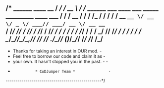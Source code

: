 /* ______      ____      __
  / ____/___  / __ \    / /_  ______ ___  ____  ___  _____ _________  ____ ___
 / /   / __ \/ / / /_  / / / / / __ `__ \/ __ \/ _ \/ ___// ___/ __ \/ __ `__ \
/ /___/ /_/ / /_/ / /_/ / /_/ / / / / / / /_/ /  __/ /  _/ /__/ /_/ / / / / / /
\____/\____/_____/\____/\__,_/_/ /_/ /_/ .___/\___/_/  (_)___/\____/_/ /_/ /_/
                                      /_/
   --------------------------------------------------
   - Thanks for taking an interest in OUR mod.      -
   - Feel free to borrow our code and claim it as   -
   - your own. It hasn't stopped you in the past.   -                                         -
   -               * CoDJumper Team *               -
   ------------------------------------------------*/
